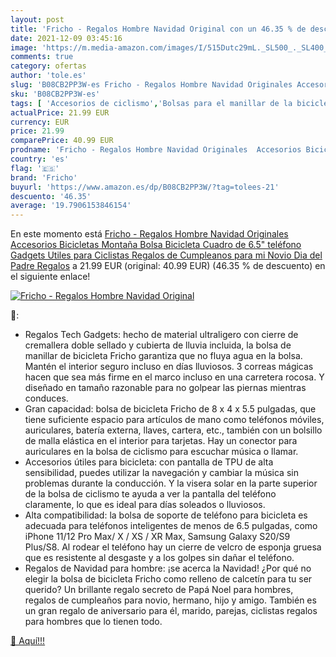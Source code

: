 ```yaml
---
layout: post
title: 'Fricho - Regalos Hombre Navidad Original con un 46.35 % de descuento'
date: 2021-12-09 03:45:16
image: 'https://m.media-amazon.com/images/I/515Dutc29mL._SL500_._SL400_.jpg'
comments: true
category: ofertas
author: 'tole.es'
slug: 'B08CB2PP3W-es Fricho - Regalos Hombre Navidad Originales Accesorios...'
sku: 'B08CB2PP3W-es'
tags: [ 'Accesorios de ciclismo','Bolsas para el manillar de la bicicleta','Bolsas, mochilas y alforjas de ciclismo','Ciclismo','Deportes y aire libre','Ropa y equipo para deportes','fricho','navidad', ]
actualPrice: 21.99 EUR
currency: EUR
price: 21.99
comparePrice: 40.99 EUR
prodname: 'Fricho - Regalos Hombre Navidad Originales  Accesorios Bicicletas Montaña  Bolsa Bicicleta Cuadro de 6.5" teléfono  Gadgets Utiles para Ciclistas  Regalos de Cumpleanos para mi Novio  Dia del Padre Regalos'
country: 'es'
flag: '🇪🇸'
brand: 'Fricho'
buyurl: 'https://www.amazon.es/dp/B08CB2PP3W/?tag=tolees-21'
descuento: '46.35'
average: '19.7906153846154'
---
```


En este momento está [Fricho - Regalos Hombre Navidad Originales  Accesorios Bicicletas Montaña  Bolsa Bicicleta Cuadro de 6.5" teléfono  Gadgets Utiles para Ciclistas  Regalos de Cumpleanos para mi Novio  Dia del Padre Regalos](https://www.amazon.es/dp/B08CB2PP3W/?tag=tolees-21) a 21.99 EUR (original: 40.99 EUR) (46.35 %  de descuento) en el siguiente enlace!

[![Fricho - Regalos Hombre Navidad Original](https://m.media-amazon.com/images/I/515Dutc29mL._SL500_._SL400_.jpg)](https://www.amazon.es/dp/B08CB2PP3W/?tag=tolees-21)

🔎:

- Regalos Tech Gadgets: hecho de material ultraligero con cierre de cremallera doble sellado y cubierta de lluvia incluida, la bolsa de manillar de bicicleta Fricho garantiza que no fluya agua en la bolsa. Mantén el interior seguro incluso en días lluviosos. 3 correas mágicas hacen que sea más firme en el marco incluso en una carretera rocosa. Y diseñado en tamaño razonable para no golpear las piernas mientras conduces.
- Gran capacidad: bolsa de bicicleta Fricho de 8 x 4 x 5.5 pulgadas, que tiene suficiente espacio para artículos de mano como teléfonos móviles, auriculares, batería externa, llaves, cartera, etc., también con un bolsillo de malla elástica en el interior para tarjetas. Hay un conector para auriculares en la bolsa de ciclismo para escuchar música o llamar.
- Accesorios útiles para bicicleta: con pantalla de TPU de alta sensibilidad, puedes utilizar la navegación y cambiar la música sin problemas durante la conducción. Y la visera solar en la parte superior de la bolsa de ciclismo te ayuda a ver la pantalla del teléfono claramente, lo que es ideal para días soleados o lluviosos.
- Alta compatibilidad: la bolsa de soporte de teléfono para bicicleta es adecuada para teléfonos inteligentes de menos de 6.5 pulgadas, como iPhone 11/12 Pro Max/ X / XS / XR Max, Samsung Galaxy S20/S9 Plus/S8. Al rodear el teléfono hay un cierre de velcro de esponja gruesa que es resistente al desgaste y a los golpes sin dañar el teléfono.
- Regalos de Navidad para hombre: ¡se acerca la Navidad! ¿Por qué no elegir la bolsa de bicicleta Fricho como relleno de calcetín para tu ser querido? Un brillante regalo secreto de Papá Noel para hombres, regalos de cumpleaños para novio, hermano, hijo y amigo. También es un gran regalo de aniversario para él, marido, parejas, ciclistas regalos para hombres que lo tienen todo.

[🛒 Aquí!!!](https://www.amazon.es/dp/B08CB2PP3W/?tag=tolees-21)
